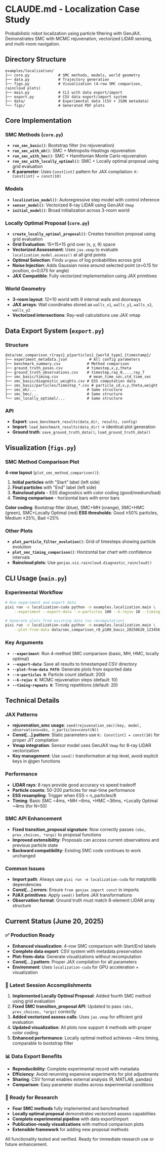 # CLAUDE.md - Localization Case Study

Probabilistic robot localization using particle filtering with GenJAX. Demonstrates SMC with MCMC rejuvenation, vectorized LIDAR sensing, and multi-room navigation.

## Directory Structure

```
examples/localization/
├── core.py             # SMC methods, models, world geometry
├── data.py             # Trajectory generation
├── figs.py             # Visualization (4-row SMC comparison, raincloud plots)
├── main.py             # CLI with data export/import
├── export.py           # CSV data export/import system
├── data/               # Experimental data (CSV + JSON metadata)
└── figs/               # Generated PDF plots
```

## Core Implementation

### SMC Methods (`core.py`)
- **`run_smc_basic()`**: Bootstrap filter (no rejuvenation)
- **`run_smc_with_mh()`**: SMC + Metropolis-Hastings rejuvenation
- **`run_smc_with_hmc()`**: SMC + Hamiltonian Monte Carlo rejuvenation
- **`run_smc_with_locally_optimal()`**: SMC + Locally optimal proposal using grid evaluation
- **K parameter**: Uses `Const[int]` pattern for JAX compilation: `K: Const[int] = const(10)`

### Models
- **`localization_model()`**: Autoregressive step model with control inference
- **`sensor_model()`**: Vectorized 8-ray LIDAR using GenJAX `Vmap`
- **`initial_model()`**: Broad initialization across 3-room world

### Locally Optimal Proposal (`core.py`)
- **`create_locally_optimal_proposal()`**: Creates transition proposal using grid evaluation
- **Grid Evaluation**: 15×15×15 grid over (x, y, θ) space
- **Vectorized Assessment**: Uses `jax.vmap` to evaluate `localization_model.assess()` at all grid points
- **Optimal Selection**: Finds `argmax` of log probabilities across grid
- **Noise Injection**: Adds Gaussian noise around selected point (σ=0.15 for position, σ=0.075 for angle)
- **JAX Compatible**: Fully vectorized implementation using JAX primitives

### World Geometry
- **3-room layout**: 12×10 world with 9 internal walls and doorways
- **JAX arrays**: Wall coordinates stored as `walls_x1`, `walls_y1`, `walls_x2`, `walls_y2`
- **Vectorized intersections**: Ray-wall calculations use JAX vmap

## Data Export System (`export.py`)

### Structure
```
data/smc_comparison_r{rays}_p{particles}_{world_type}_{timestamp}/
├── experiment_metadata.json          # All config parameters
├── benchmark_summary.csv            # Method comparison
├── ground_truth_poses.csv           # timestep,x,y,theta
├── ground_truth_observations.csv    # timestep,ray_0,...,ray_7
├── smc_basic/timing.csv              # mean_time_sec,std_time_sec
├── smc_basic/diagnostic_weights.csv # ESS computation data
├── smc_basic/particles/timestep_*.csv # particle_id,x,y,theta,weight
├── smc_mh/...                       # Same structure
├── smc_hmc/...                      # Same structure
└── smc_locally_optimal/...          # Same structure
```

### API
- **Export**: `save_benchmark_results(data_dir, results, config)`
- **Import**: `load_benchmark_results(data_dir)` → identical plot generation
- **Ground truth**: `save_ground_truth_data()`, `load_ground_truth_data()`

## Visualization (`figs.py`)

### SMC Method Comparison Plot
**4-row layout** (`plot_smc_method_comparison()`):
1. **Initial particles** with "Start" label (left side)
2. **Final particles** with "End" label (left side)
3. **Raincloud plots** - ESS diagnostics with color coding (good/medium/bad)
4. **Timing comparison** - horizontal bars with error bars

**Color coding**: Bootstrap filter (blue), SMC+MH (orange), SMC+HMC (green), SMC+Locally Optimal (red)
**ESS thresholds**: Good ≥50% particles, Medium ≥25%, Bad <25%

### Other Plots
- **`plot_particle_filter_evolution()`**: Grid of timesteps showing particle evolution
- **`plot_smc_timing_comparison()`**: Horizontal bar chart with confidence intervals
- **Raincloud plots**: Use `genjax.viz.raincloud.diagnostic_raincloud()`

## CLI Usage (`main.py`)

### Experimental Workflow
```bash
# Run experiment and export data
pixi run -e localization-cuda python -m examples.localization.main \
    --experiment --export-data --n-particles 100 --k-rejuv 10 --timing-repeats 5

# Generate plots from existing data (no recomputation)
pixi run -e localization-cuda python -m examples.localization.main \
    --plot-from-data data/smc_comparison_r8_p100_basic_20250620_123456
```

### Key Arguments
- **`--experiment`**: Run 4-method SMC comparison (basic, MH, HMC, locally optimal)
- **`--export-data`**: Save all results to timestamped CSV directory
- **`--plot-from-data PATH`**: Generate plots from exported data
- **`--n-particles N`**: Particle count (default: 200)
- **`--k-rejuv K`**: MCMC rejuvenation steps (default: 10)
- **`--timing-repeats R`**: Timing repetitions (default: 20)

## Technical Details

### JAX Patterns
- **rejuvenation_smc usage**: `seed(rejuvenation_smc)(key, model, observations=obs, n_particles=const(N))`
- **Const[...] pattern**: Static parameters use `K: Const[int] = const(10)` for proper JIT compilation
- **Vmap integration**: Sensor model uses GenJAX `Vmap` for 8-ray LIDAR vectorization
- **Key management**: Use `seed()` transformation at top level, avoid explicit keys in @gen functions

### Performance
- **LIDAR rays**: 8 rays provide good accuracy vs speed tradeoff
- **Particle counts**: 50-200 particles for real-time performance
- **ESS resampling**: Trigger when ESS < n_particles/8
- **Timing**: Basic SMC ~4ms, +MH ~6ms, +HMC ~36ms, +Locally Optimal ~4ms (for N=50)

### SMC API Enhancement
- **Fixed transition_proposal signature**: Now correctly passes `(obs, prev_choices, *args)` to proposal functions
- **Improved extensibility**: Proposals can access current observations and previous particle state
- **Backward compatibility**: Existing SMC code continues to work unchanged

### Common Issues
- **Import path**: Always use `pixi run -e localization-cuda` for matplotlib dependencies
- **Const[...] errors**: Ensure `from genjax import const` in imports
- **PJAX primitives**: Apply `seed()` before JAX transformations
- **Observation format**: Ground truth must match 8-element LIDAR array structure

## Current Status (June 20, 2025)

### ✅ Production Ready
- **Enhanced visualization**: 4-row SMC comparison with Start/End labels
- **Complete data export**: CSV system with metadata preservation
- **Plot-from-data**: Generate visualizations without recomputation
- **Const[...] pattern**: Proper JAX compilation for all parameters
- **Environment**: Uses `localization-cuda` for GPU acceleration + visualization

### 🎯 Latest Session Accomplishments
1. **Implemented Locally Optimal Proposal**: Added fourth SMC method using grid evaluation
2. **Fixed SMC transition_proposal API**: Updated to pass `(obs, prev_choices, *args)` correctly
3. **Added vectorized assess calls**: Uses `jax.vmap` for efficient grid evaluation
4. **Updated visualization**: All plots now support 4 methods with proper color coding
5. **Enhanced performance**: Locally optimal method achieves ~4ms timing, comparable to bootstrap filter

### 📊 Data Export Benefits
- **Reproducibility**: Complete experimental record with metadata
- **Efficiency**: Avoid rerunning expensive experiments for plot adjustments
- **Sharing**: CSV format enables external analysis (R, MATLAB, pandas)
- **Comparison**: Easy parameter studies across experimental conditions

### 🚀 Ready for Research
- **Four SMC methods** fully implemented and benchmarked
- **Locally optimal proposal** demonstrates vectorized assess capabilities
- **Complete experimental pipeline** with data export/import
- **Publication-ready visualizations** with method comparison plots
- **Extensible framework** for adding new proposal methods

All functionality tested and verified. Ready for immediate research use or future enhancement.
